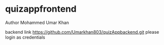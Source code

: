 # quizappfrontend
Author Mohammed Umar Khan

backend link https://github.com/Umarkhan803/quizAppbackend.git 
please login as credentials
